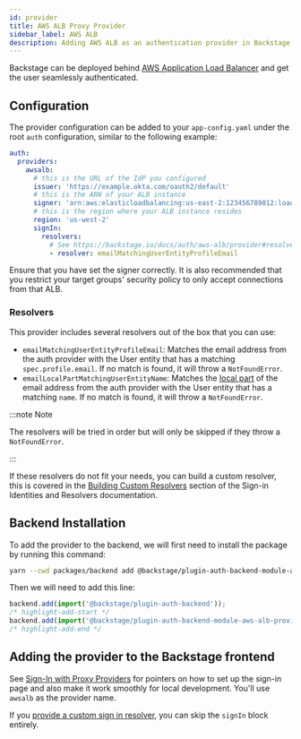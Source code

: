 ```yaml
---
id: provider
title: AWS ALB Proxy Provider
sidebar_label: AWS ALB
description: Adding AWS ALB as an authentication provider in Backstage
---
```


Backstage can be deployed behind [AWS Application Load Balancer](https://docs.aws.amazon.com/elasticloadbalancing/latest/application/introduction.html)
and get the user seamlessly authenticated.

## Configuration

The provider configuration can be added to your `app-config.yaml` under the root
`auth` configuration, similar to the following example:

```yaml title="app-config.yaml"
auth:
  providers:
    awsalb:
      # this is the URL of the IdP you configured
      issuer: 'https://example.okta.com/oauth2/default'
      # this is the ARN of your ALB instance
      signer: 'arn:aws:elasticloadbalancing:us-east-2:123456789012:loadbalancer/app/my-load-balancer/1234567890123456'
      # this is the region where your ALB instance resides
      region: 'us-west-2'
      signIn:
        resolvers:
          # See https://backstage.io/docs/auth/aws-alb/provider#resolvers for more resolvers
          - resolver: emailMatchingUserEntityProfileEmail
```

Ensure that you have set the signer correctly. It is also recommended that you restrict your target groups' security policy to only accept connections from that ALB.

### Resolvers

This provider includes several resolvers out of the box that you can use:

- `emailMatchingUserEntityProfileEmail`: Matches the email address from the auth provider with the User entity that has a matching `spec.profile.email`. If no match is found, it will throw a `NotFoundError`.
- `emailLocalPartMatchingUserEntityName`: Matches the [local part](https://en.wikipedia.org/wiki/Email_address#Local-part) of the email address from the auth provider with the User entity that has a matching `name`. If no match is found, it will throw a `NotFoundError`.

:::note Note

The resolvers will be tried in order but will only be skipped if they throw a `NotFoundError`.

:::

If these resolvers do not fit your needs, you can build a custom resolver, this is covered in the [Building Custom Resolvers](../identity-resolver.md#building-custom-resolvers) section of the Sign-in Identities and Resolvers documentation.

## Backend Installation

To add the provider to the backend, we will first need to install the package by running this command:

```bash title="from your Backstage root directory"
yarn --cwd packages/backend add @backstage/plugin-auth-backend-module-aws-alb-provider
```

Then we will need to add this line:

```ts title="in packages/backend/src/index.ts"
backend.add(import('@backstage/plugin-auth-backend'));
/* highlight-add-start */
backend.add(import('@backstage/plugin-auth-backend-module-aws-alb-provider'));
/* highlight-add-end */
```

## Adding the provider to the Backstage frontend

See [Sign-In with Proxy Providers](../index.md#sign-in-with-proxy-providers) for pointers on how to set up the sign-in page and also make it work smoothly for local development. You'll use `awsalb` as the provider name.

If you [provide a custom sign in resolver](https://backstage.io/docs/auth/identity-resolver#building-custom-resolvers), you can skip the `signIn` block entirely.
